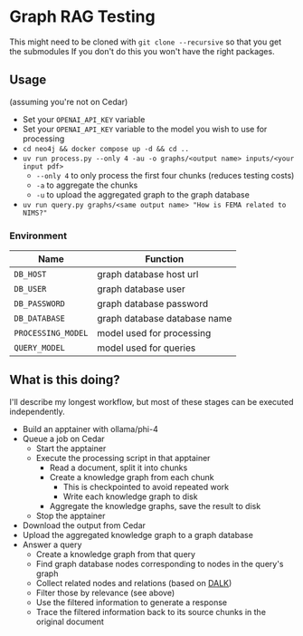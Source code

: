 # Graph RAG Testing

This might need to be cloned with `git clone --recursive` so that you get the submodules
If you don't do this you won't have the right packages. 

## Usage
(assuming you're not on Cedar)

- Set your `OPENAI_API_KEY` variable
- Set your `OPENAI_API_KEY` variable to the model you wish to use for processing 
- `cd neo4j && docker compose up -d && cd ..`
- `uv run process.py --only 4 -au -o graphs/<output name> inputs/<your input pdf>`
	- `--only 4` to only process the first four chunks (reduces testing costs)
	- `-a` to aggregate the chunks
	- `-u` to upload the aggregated graph to the graph database
- `uv run query.py graphs/<same output name> "How is FEMA related to NIMS?"`

### Environment
| Name | Function |
| - | - | 
| `DB_HOST` | graph database host url |
| `DB_USER` | graph database user | 
| `DB_PASSWORD` | graph database password | 
| `DB_DATABASE` | graph database database name | 
| `PROCESSING_MODEL` | model used for processing |
| `QUERY_MODEL` | model used for queries |


## What is this doing?
I'll describe my longest workflow, but most of these stages can be executed independently. 

- Build an apptainer with ollama/phi-4
- Queue a job on Cedar
	- Start the apptainer
	- Execute the processing script in that apptainer
		- Read a document, split it into chunks
		- Create a knowledge graph from each chunk
			- This is checkpointed to avoid repeated work
			- Write each knowledge graph to disk
		- Aggregate the knowledge graphs, save the result to disk
	- Stop the apptainer 
- Download the output from Cedar
- Upload the aggregated knowledge graph to a graph database
- Answer a query
	- Create a knowledge graph from that query
	- Find graph database nodes corresponding to nodes in the query's graph
	- Collect related nodes and relations (based on [DALK](https://arxiv.org/pdf/2405.04819))
	- Filter those by relevance (see above)
	- Use the filtered information to generate a response 
	- Trace the filtered information back to its source chunks in the original document
